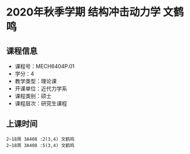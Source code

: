 # 2020年秋季学期 结构冲击动力学 文鹤鸣






## 课程信息

- 课程号：MECH6404P.01
- 学分：4
- 教学类型：理论课
- 开课单位：近代力学系
- 课程类别：硕士
- 课程层次：研究生课程

## 上课时间

```
2~18周 3A408 :2(3,4) 文鹤鸣
2~18周 3A408 :5(3,4) 文鹤鸣
```

